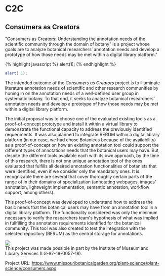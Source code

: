 # C2C
## Consumers as Creators

"Consumers as Creators: Understanding the annotation needs of the scientific community through the domain of botany" is a project whose goals are to analyze botanical researchers’ annotation needs and develop a prototype of how those needs may be met within a digital library platform." 

{% highlight javascript %} alert(1); {% endhighlight %}

```js
alert( 1); 
```
  
<script type="text/javascript">
alert(1);
</script>
  
  
The intended outcome of the *Consumers as Creators* project is to illuminate literature annotation needs of scientific and other research communities by honing in on the annotation needs of a well-defined user group in systematic botany.  To that end, it seeks to analyze botanical researchers’ annotation needs and develop a prototype of how those needs may be met within a digital library platform. 

The initial proposal was to choose one of the evaluated existing tools as a proof-of-concept prototype and install it within a virtual library to demonstrate the functional capacity to address the previously identified requeriments.  It was also planned to integrate RERUM within a digital library platform (in our case, we had chose Botanicus because of the availability) as a proof-of-concept on how an existing annotation tool could support the different types of annotations needs that the botanical users may have.  But, despite the different tools available each with its own approach, by the time of this research, there is not one unique annotation tool of the ones evaluated that fulfills all desired annotation functionalities of botanists that were identified, even if we consider only the mandatory ones.  It is recognizable there are several that cover thoroughly certain parts of the range of in their domains of specialization (annotating webpages, images' annotation, lightweight implementation, semantic annotation, workflow support, among others).

This proof-of-concept was developed to understand how to address the basic needs that the botanical users may have from an annotation tool in a digital library platform.  The functionality considered was only the minimum necessary to verify the researchers team's hypothesis of what was implied in fullfilling the annotation requirements identified for the botanical community.  This tool was also created to test the integration with the selected repository (RERUM) as the central storage for annotations.

[![](https://www.missouribotanicalgarden.org/portals/0/CBI%2C%20%20WLBC/images/imls_logo_2c_s.jpg)](https://www.imls.gov/grants/awarded/lg-87-18-0057-18/)<br>
This project was made possible in part by the Institute of Museum and Library Services (LG-87-18-0057-18).

Project URL: https://www.missouribotanicalgarden.org/plant-science/plant-science/consumers.aspx
